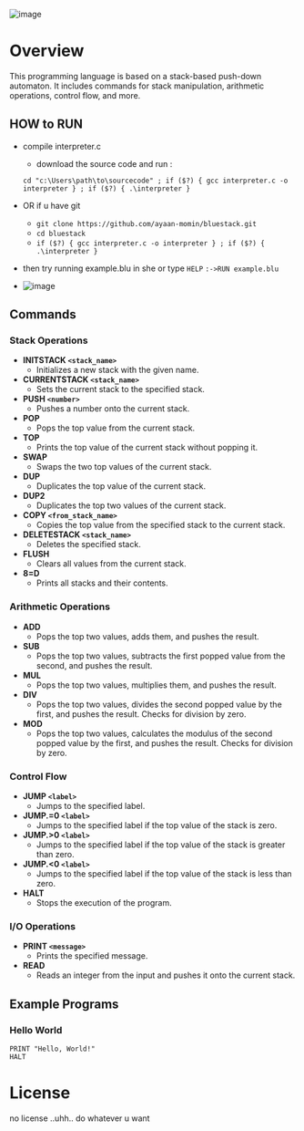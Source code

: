 ![image](https://github.com/user-attachments/assets/937876a1-698d-4dbb-8664-a8590b3b7f66)
# Overview
This programming language is based on a stack-based push-down automaton. It includes commands for stack manipulation, arithmetic operations, control flow, and more.
## HOW to RUN 

- compile interpreter.c
  - download the source code and run :

  ``cd "c:\Users\path\to\sourcecode" ; if ($?) { gcc interpreter.c -o interpreter } ; if ($?) { .\interpreter }``

- OR if u have git

  - ``git clone https://github.com/ayaan-momin/bluestack.git``
  - ``cd bluestack``
  - ``if ($?) { gcc interpreter.c -o interpreter } ; if ($?) { .\interpreter }``

- then try running example.blu in she or type ``HELP``
  ``:->RUN example.blu``

- ![image](https://github.com/user-attachments/assets/d7b7756e-f880-4d7c-9d88-7647e7b69641)


## Commands

### Stack Operations

- **INITSTACK `<stack_name>`**
  - Initializes a new stack with the given name.
- **CURRENTSTACK `<stack_name>`**
  - Sets the current stack to the specified stack.
- **PUSH `<number>`**
  - Pushes a number onto the current stack.
- **POP**
  - Pops the top value from the current stack.
- **TOP**
  - Prints the top value of the current stack without popping it.
- **SWAP**
  - Swaps the two top values of the current stack.
- **DUP**
  - Duplicates the top value of the current stack.
- **DUP2**
  - Duplicates the top two values of the current stack.
- **COPY `<from_stack_name>`**
  - Copies the top value from the specified stack to the current stack.
- **DELETESTACK `<stack_name>`**
  - Deletes the specified stack.
- **FLUSH**
  - Clears all values from the current stack.
- **8=D**
  - Prints all stacks and their contents.

### Arithmetic Operations

- **ADD**
  - Pops the top two values, adds them, and pushes the result.
- **SUB**
  - Pops the top two values, subtracts the first popped value from the second, and pushes the result.
- **MUL**
  - Pops the top two values, multiplies them, and pushes the result.
- **DIV**
  - Pops the top two values, divides the second popped value by the first, and pushes the result. Checks for division by zero.
- **MOD**
  - Pops the top two values, calculates the modulus of the second popped value by the first, and pushes the result. Checks for division by zero.

### Control Flow

- **JUMP `<label>`**
  - Jumps to the specified label.
- **JUMP.=0 `<label>`**
  - Jumps to the specified label if the top value of the stack is zero.
- **JUMP.>0 `<label>`**
  - Jumps to the specified label if the top value of the stack is greater than zero.
- **JUMP.<0 `<label>`**
  - Jumps to the specified label if the top value of the stack is less than zero.
- **HALT**
  - Stops the execution of the program.

### I/O Operations

- **PRINT `<message>`**
  - Prints the specified message.
- **READ**
  - Reads an integer from the input and pushes it onto the current stack.

## Example Programs

### Hello World

```plaintext
PRINT "Hello, World!"
HALT
```


# License
no license ..uhh.. do whatever u want
